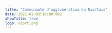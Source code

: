 ```yaml
---
title: "Communauté d'agglomération du Niortais"
date: 2021-02-03T10:00:00Z
showTitle: true
logo: niort.png
---
```

